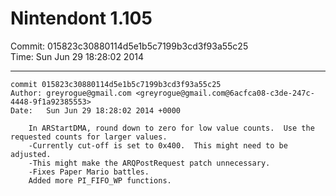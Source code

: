 # Nintendont 1.105
Commit: 015823c30880114d5e1b5c7199b3cd3f93a55c25  
Time: Sun Jun 29 18:28:02 2014   

-----

```
commit 015823c30880114d5e1b5c7199b3cd3f93a55c25
Author: greyrogue@gmail.com <greyrogue@gmail.com@6acfca08-c3de-247c-4448-9f1a92385553>
Date:   Sun Jun 29 18:28:02 2014 +0000

    In ARStartDMA, round down to zero for low value counts.  Use the requested counts for larger values.
    -Currently cut-off is set to 0x400.  This might need to be adjusted.
    -This might make the ARQPostRequest patch unnecessary.
    -Fixes Paper Mario battles.
    Added more PI_FIFO_WP functions.
```
